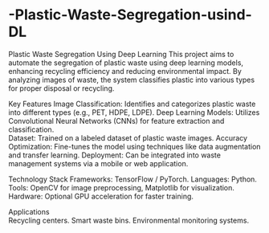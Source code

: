 # -Plastic-Waste-Segregation-usind-DL
Plastic Waste Segregation Using Deep Learning
This project aims to automate the segregation of plastic waste using deep learning models, enhancing recycling efficiency and reducing environmental impact. By analyzing images of waste, the system classifies plastic into various types for proper disposal or recycling.

Key Features
Image Classification: Identifies and categorizes plastic waste into different types (e.g.,  PET, HDPE, LDPE). 
Deep Learning Models: Utilizes Convolutional Neural Networks (CNNs) for  feature extraction and classification.  
Dataset: Trained on a labeled dataset of plastic waste images.
Accuracy Optimization: Fine-tunes the model using techniques like data augmentation and transfer learning. 
Deployment: Can be integrated into waste management systems via a mobile or web application.

Technology Stack 
Frameworks: TensorFlow / PyTorch.
Languages: Python.
Tools: OpenCV for image preprocessing, Matplotlib for visualization.
Hardware: Optional GPU acceleration for faster training.

Applications  
Recycling centers.
Smart waste bins.
Environmental monitoring systems.

